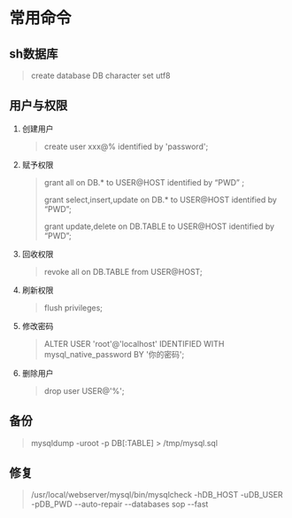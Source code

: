 # 常用命令

## sh数据库

> create database DB character set utf8

## 用户与权限

1. 创建用户

   > create user xxx@% identified by 'password';

2. 赋予权限

   > grant all on DB.* to USER@HOST identified by “PWD” ;
   >
   > grant select,insert,update on DB.* to USER@HOST identified by “PWD”;
   >
   > grant update,delete on DB.TABLE to USER@HOST identified by “PWD”;

3. 回收权限

   > revoke all on DB.TABLE from USER@HOST;

4. 刷新权限

   > flush privileges;

5. 修改密码

   > ALTER USER 'root'@'localhost' IDENTIFIED WITH mysql_native_password BY '你的密码';  

6. 删除用户

   > drop user USER@'%';

## 备份

> mysqldump -uroot -p DB[:TABLE] > /tmp/mysql.sql

## 修复

> /usr/local/webserver/mysql/bin/mysqlcheck -hDB_HOST -uDB_USER -pDB_PWD --auto-repair --databases sop --fast
